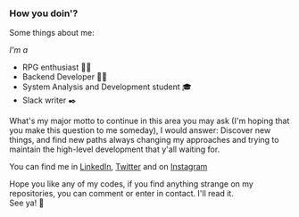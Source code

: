 ### How you doin'?
Some things about me:

*I'm a*
* RPG enthusiast 🧙‍♂️
* Backend Developer 🧑‍💻
* System Analysis and Development student 🎓
* Slack writer ✒️

What's my major motto to continue in this area you may ask (I'm hoping that you make this question to me someday), I would answer:
Discover new things, and find new paths always changing my approaches and trying to maintain the high-level development that y'all waiting for.

You can find me in
[LinkedIn](http://www.linkedin.com/in/o-davi/),
[Twitter](http://www.twitter.com/_odavi) and on
[Instagram](http://www.instagram.com/_o.davi)

Hope you like any of my codes, if you find anything strange on my repositories, you can comment or enter in contact. I'll read it.\
See ya! 👋

    
